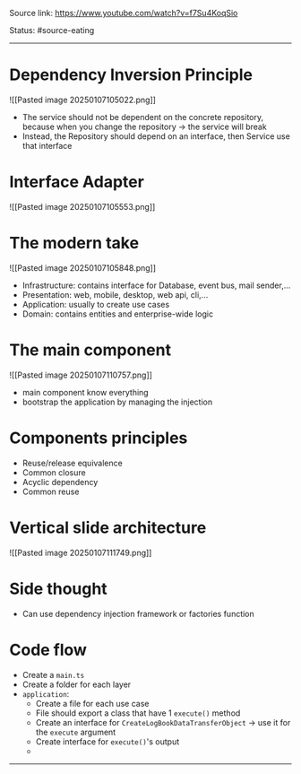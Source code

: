 Source link: https://www.youtube.com/watch?v=f7Su4KoqSio

Status: #source-eating 

---

# Dependency Inversion Principle
![[Pasted image 20250107105022.png]]
- The service should not be dependent on the concrete repository, because when you change the repository -> the service will break
- Instead,  the Repository should depend on an interface, then Service use that interface 
# Interface Adapter
![[Pasted image 20250107105553.png]]
# The modern take
![[Pasted image 20250107105848.png]]
- Infrastructure: contains interface for Database, event bus, mail sender,...
- Presentation: web, mobile, desktop, web api, cli,...
- Application: usually to create use cases
- Domain: contains entities and enterprise-wide logic
# The main component
![[Pasted image 20250107110757.png]]
- main component know everything
- bootstrap the application by managing the injection
# Components principles
- Reuse/release equivalence
- Common closure
- Acyclic dependency
- Common reuse
# Vertical slide architecture
![[Pasted image 20250107111749.png]]
# Side thought
- Can use dependency injection framework or factories function
# Code flow
- Create a `main.ts`
- Create a folder for each layer
- `application`:
	- Create a file for each use case
	- File should export a class that have 1 `execute()` method
	- Create an interface for `CreateLogBookDataTransferObject` -> use it for the `execute` argument
	- Create interface for `execute()`'s output
	- 
 




---